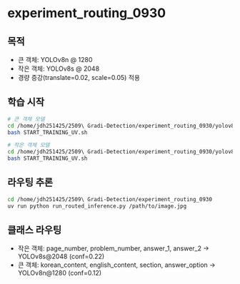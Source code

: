 # experiment_routing_0930

## 목적
- 큰 객체: YOLOv8n @ 1280
- 작은 객체: YOLOv8s @ 2048
- 경량 증강(translate=0.02, scale=0.05) 적용

## 학습 시작
```bash
# 큰 객체 모델
cd /home/jdh251425/2509\ Gradi-Detection/experiment_routing_0930/yolov8n_imgsz_1280
bash START_TRAINING_UV.sh

# 작은 객체 모델
cd /home/jdh251425/2509\ Gradi-Detection/experiment_routing_0930/yolov8s_imgsz_2048
bash START_TRAINING_UV.sh
```

## 라우팅 추론
```bash
cd /home/jdh251425/2509\ Gradi-Detection/experiment_routing_0930
uv run python run_routed_inference.py /path/to/image.jpg
```

## 클래스 라우팅
- 작은 객체: page_number, problem_number, answer_1, answer_2 → YOLOv8s@2048 (conf=0.22)
- 큰 객체: korean_content, english_content, section, answer_option → YOLOv8n@1280 (conf=0.12)

